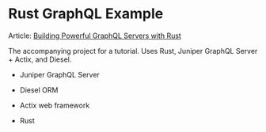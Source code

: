 # Rust GraphQL Example

Article: [Building Powerful GraphQL Servers with Rust](https://dev.to/open-graphql/building-powerful-graphql-servers-with-rust-3gla)

The accompanying project for a tutorial. Uses Rust, Juniper GraphQL Server + Actix, and Diesel.

- Juniper GraphQL Server
- Diesel ORM
- Actix web framework

- Rust
